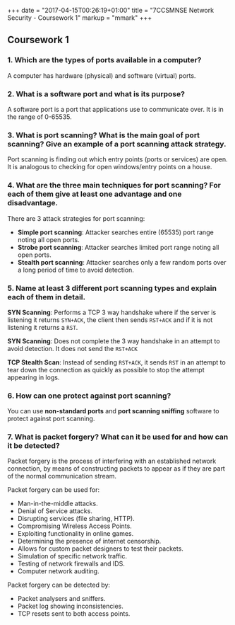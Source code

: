 +++
date = "2017-04-15T00:26:19+01:00"
title = "7CCSMNSE Network Security - Coursework 1"
markup = "mmark"
+++

## Coursework 1

### 1. Which are the types of ports available in a computer?

A computer has hardware (physical) and software (virtual) ports.

### 2. What is a software port and what is its purpose?

A software port is a port that applications use to communicate over. It is in the range of 0-65535.

### 3. What is port scanning? What is the main goal of port scanning? Give an example of a port scanning attack strategy.

Port scanning is finding out which entry points (ports or services) are open. It is analogous to checking for open windows/entry points on a house.


### 4. What are the three main techniques for port scanning? For each of them give at least one advantage and one disadvantage.

There are 3 attack strategies for port scanning:
 * **Simple port scanning**: Attacker searches entire (65535) port range noting all open ports.
 * **Strobe port scanning**: Attacker searches limited port range noting all open ports.
 * **Stealth port scanning**: Attacker searches only a few random ports over a long period of time to avoid detection.


### 5. Name at least 3 different port scanning types and explain each of them in detail.

**SYN Scanning**: Performs a TCP 3 way handshake where if the server is listening it returns `SYN+ACK`, the client then sends `RST+ACK` and if it is not listening it returns a `RST`.

**SYN Scanning**: Does not complete the 3 way handshake in an attempt to avoid detection. It does not send the `RST+ACK`

**TCP Stealth Scan**: Instead of sending `RST+ACK`, it sends `RST` in an attempt to tear down the connection as quickly as possible to stop the attempt appearing in logs.


### 6. How can one protect against port scanning?

You can use **non-standard ports** and **port scanning sniffing** software to protect against port scanning.


### 7. What is packet forgery? What can it be used for and how can it be detected?

Packet forgery is the process of interfering with an established network connection, by means of constructing packets to appear as if they are part of the normal communication stream.

Packet forgery can be used for:
 * Man-in-the-middle attacks.
 * Denial of Service attacks.
 * Disrupting services (file sharing, HTTP).
 * Compromising Wireless Access Points.
 * Exploiting functionality in online games.
 * Determining the presence of internet censorship.
 * Allows for custom packet designers to test their packets.
 * Simulation of specific network traffic.
 * Testing of network firewalls and IDS.
 * Computer network auditing.

Packet forgery can be detected by:
 * Packet analysers and sniffers.
 * Packet log showing inconsistencies.
 * TCP resets sent to both access points.
